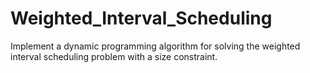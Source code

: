 # Weighted_Interval_Scheduling
Implement a dynamic programming algorithm for solving the weighted interval scheduling problem with a size constraint.
